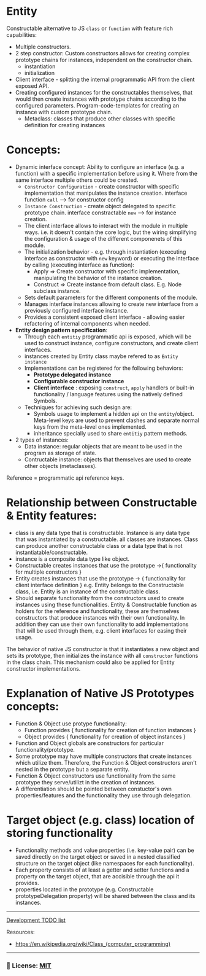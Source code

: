 # Entity
Constructable alternative to JS `class` or `function` with feature rich capabilities: 
- Multiple constructors. 
- 2 step constructor: Custom constructors allows for creating complex prototype chains for instances, independent on the constructor chain.
  - instantiation
  - initialization
- Client interface - splitting the internal programmatic API from the client exposed API. 
- Creating configured instances for the constructables themselves, that would then create instances with prototype chains according to the configured parameters. Program-code-templates for creating an instance with custom prototype chain.
    - Metaclass: classes that produce other classes with specific definition for creating instances

# Concepts:
- Dynamic interface concept: Ability to configure an interface (e.g. a function) with a specific implementation before using it. Where from the same interface multiple others could be created.
    - `Constructor Configuration` - create constructor with specific implementation that manipulates the instance creation.
        interface function `call` --> for constructor config
    - `Instance Construction` - create object delegated to specific prototype chain.
        interface constractable `new` --> for instance creation.
    - The client interface allows to interact with the module in multiple ways. i.e. it doesn't contain the core logic, but the wiring simplifying the configuration & usage of the different componenets of this module.
    - The initialization behavior - e.g. through instantiation (executing interface as constructor with `new` keyword) or executing the interface by calling (executing interface as function): 
        - Apply => Create constructor with specific implementation, manipulating the behavior of the instance creation.
        - Construct => Create instance from default class. E.g. Node subclass instance.
    - Sets default parameters for the different components of the module.
    - Manages interface instances allowing to create new interface from a previously configured interface instance.
    - Provides a consistent exposed client interface - allowing easier refactoring of internal components when needed.
- **Entity design pattern specification**: 
    - Through each `entitiy` programmatic api is exposed, which will be used to construct instance, configure constructors, and create client interfaces. 
    - instances created by Entity class maybe refered to as `Entity instance`
    - Implementations can be registered for the following behaviors: 
        - __Prototype delegated instance__
        - __Configurable constructor instance__
        - __Client interface__ : exposing `construct`, `apply` handlers or built-in functionality / language features using the natively defined Symbols.
    - Techniques for achieving such design are: 
        - Symbols usage to implement a hidden api on the `entity`/object. Meta-level keys are used to prevent clashes and separate  normal keys from the meta-level ones implemented.
        - inheritance specially used to share `entitiy` pattern methods.
- 2 types of instances: 
    - Data instance: regular objects that are meant to be used in the program as storage of state.
    - Contructable instance: objects that themselves are used to create other objects (metaclasses).

Reference = programmatic api reference keys.

# Relationship between Constructable & Entity features: 
- class is any data type that is constructable. Instance is any data type that was instantiated by a constructable. all classes are instances. Class can produce another constructable class or a data type that is not instantiatable/constructable.
- instance is a composite data type like object.
- Constructable creates instances that use the prototype ->{ functionality for multiple constructors }
- Entity creates instances that use the prototype -> { functionality for client interface definition } e.g. Entity belongs to the Constructable class, i.e. Entity is an instance of the constructable class.
- Should separate functionality from the constructors used to create instances using these functionalities. Entity & Constructable function as holders for the reference and functionality, these are themselves constructors that produce instances with their own functionality. In addition they can use their own functionality to add implementations that will be used through them, e.g. client interfaces for easing their usage.

The behavior of native JS constructor is that it instantiates a new object and sets its prototype, then initializes the instance with all `constructor` functions in the class chain. This mechanism could also be applied for Entity constructor implementations.

# Explanation of Native JS Prototypes concepts: 
- Function & Object use protype functionality: 
    - Function provides { functionality for creation of function instances }
    - Object provides { functionality for creation of object instances }
- Function and Object globals are constructors for particular functionality/prototype.
- Some prototype may have multiple constructors that create instances which utilize them. Therefore, the Function & Object constructors aren't nested in the prototype but a separate entity.
- Function & Object constructors use functionality from the same prototype they serve/utilizt in the creation of instances.
- A differentiation should be pointed between constuctor's own properties/features and the functionality they use through delegation.

# Target object (e.g. class) location of storing functionality
- Functionality methods and value properties (i.e. key-value pair) can be saved directly on the target object or saved in a nested classified structure on the target object (like namespaces for each functionality). 
- Each property consists of at least a getter and setter functions and a property on the target object, that are accisible through the api it provides.
- properties located in the prototype (e.g. Constructable prototypeDelegation property) will be shared between the class and its instances.

___
[Development TODO list](/documentation/TODO.md)

Resources: 
- https://en.wikipedia.org/wiki/Class_(computer_programming)
___

### 🔑 License: [MIT](/.github/LICENSE)
